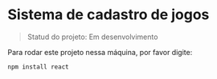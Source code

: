 # Sistema de cadastro de jogos

> Statud do projeto: Em desenvolvimento 

Para rodar este projeto nessa máquina, por favor digite:

```
npm install react
```
